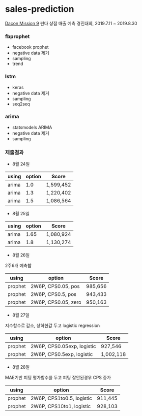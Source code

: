 # sales-prediction

[Dacon Mission 9](https://dacon.io/cpt9) 펀다 상점 매출 예측 경진대회, 2019.7.11 ~ 2019.8.30



### fbprophet
- facebook prophet
- negative data 제거
- sampling
- trend


### lstm
- keras
- negative data 제거
- sampling
- seq2seq

### arima
- statsmodels ARIMA
- negative data 제거
- sampling

### 제출결과


- 8월 24일

using  | option   | Score
-----  | -------- | -------
arima | 1.0 | 1,599,452
arima | 1.3 | 1,220,402
arima | 1.5 | 1,086,564

- 8월 25일

using  | option   | Score
-----  | -------- | -------
arima | 1.65 | 1,080,924
arima | 1.8 | 1,130,274


- 8월 26일  

2주6개 예측합

using  | option         | Score
------- | --------------- | -------
prophet | 2W6P, CPS0.05, pos | 985,656
prophet | 2W6P, CPS0.5, pos  | 943,433
prophet | 2W6P, CPS0.05, zero | 950,163


- 8월 27일  

지수함수로 감소, 상하한값 두고 logistic regression

using  | option         | Score
------- | --------------- | -------
prophet | 2W6P, CPS0.05exp, logistic | 927,546
prophet | 2W6P, CPS0.5exp, logistic  | 1,002,118


- 8월 28일

MAE기반 피팅 평가함수를 두고 피팅 잘안된경우 CPS 증가

using  | option         | Score
------- | --------------- | -------
prophet | 2W6P, CPS1to0.5, logistic | 911,445
prophet | 2W6P, CPS10to1, logistic  | 928,103


